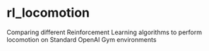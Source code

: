 # rl_locomotion
Comparing different Reinforcement Learning algorithms to perform locomotion on Standard OpenAI Gym environments
